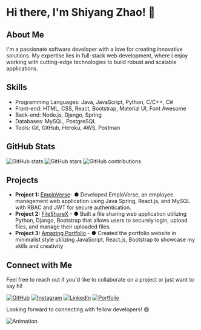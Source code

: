 # Hi there, I'm Shiyang Zhao! 👋

## About Me
I'm a passionate software developer with a love for creating innovative solutions. My expertise lies in full-stack web development, where I enjoy working with cutting-edge technologies to build robust and scalable applications.

## Skills
- Programming Languages: Java, JavaScript, Python, C/C++, C#
- Front-end: HTML, CSS, React, Bootstrap, Material UI, Font Awesome
- Back-end: Node.js, Django, Spring
- Databases: MySQL, PostgreSQL
- Tools: Git, GitHub, Heroku, AWS, Postman

## GitHub Stats
![GitHub stats](https://img.shields.io/github/followers/your-username?label=Followers&style=social)
![GitHub stars](https://img.shields.io/github/stars/your-username?label=Stars&style=social)
![GitHub contributions](https://img.shields.io/github/last-commit/your-username/your-repository?label=Contributions&style=social)


## Projects
- **Project 1:** [EmploVerse](https://github.com/Shiyang-Zhao/EmploVerse-Frontend)- ●	Developed EmploVerse, an employee management web application using Java Spring, React.js, and MySQL with RBAC and JWT for secure authentication.
- **Project 2:** [FileShareX](https://github.com/Shiyang-Zhao/FileSharingWebApp) - ●	Built a file sharing web application utilizing Python, Django, Bootstrap that allows users to securely login, upload files, and manage their uploaded files.
- **Project 3:** [Amazing Portfolio](https://shiyang-zhao.github.io/) - ●	Created the portfolio website in minimalist style utilizing JavaScript, React.js, Bootstrap to showcase my skills and creativity

## Connect with Me
Feel free to reach out if you'd like to collaborate on a project or just want to say hi!

<a>[![GitHub](https://img.shields.io/github/followers/Shiyang-Zhao?label=Follow%20%40Shiyang-Zhao&style=social)](https://github.com/Shiyang-Zhao)
<a>[![Instagram](https://img.shields.io/badge/Connect%20with%20me%20on-Instagram-orange)](https://www.instagram.com/shawn_zhao0/)
<a>[![LinkedIn](https://img.shields.io/badge/Connect%20with%20me%20on-LinkedIn-blue)](https://www.linkedin.com/in/shiyang-zhao-0a3a411a0/)
<a>[![Portfolio](https://img.shields.io/badge/Check%20out%20my-Portfolio-yellow)](https://shiyang-zhao.github.io/)

Looking forward to connecting with fellow developers! 😄

![Animation](https://your-gif-animation-url.com/animation.gif)
